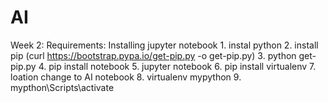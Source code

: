 # AI
Week 2:
Requirements: 
Installing jupyter notebook
	1. instal python
	2. install pip (curl https://bootstrap.pypa.io/get-pip.py -o get-pip.py)
	3. python get-pip.py
	4. pip install notebook
	5. jupyter notebook
	6. pip install virtualenv
	7. loation change to AI notebook
	8. virtualenv mypython
	9. mypthon\Scripts\activate


